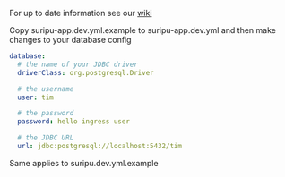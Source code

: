 For up to date information see our [wiki](https://github.com/hello/suripu/wiki)

Copy suripu-app.dev.yml.example to suripu-app.dev.yml and then make changes to your database config

```yaml
database:
  # the name of your JDBC driver
  driverClass: org.postgresql.Driver

  # the username
  user: tim

  # the password
  password: hello ingress user

  # the JDBC URL
  url: jdbc:postgresql://localhost:5432/tim
````

Same applies to suripu.dev.yml.example